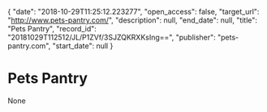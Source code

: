 {
  "date": "2018-10-29T11:25:12.223277", 
  "open_access": false, 
  "target_url": "http://www.pets-pantry.com/", 
  "description": null, 
  "end_date": null, 
  "title": "Pets Pantry", 
  "record_id": "20181029T112512/JL/P1ZVf/3SJZQKRXKsIng==", 
  "publisher": "pets-pantry.com", 
  "start_date": null
}

# Pets Pantry

None